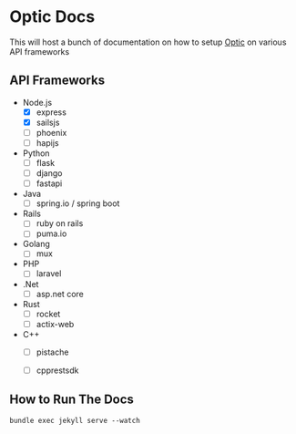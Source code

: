 # Optic Docs

This will host a bunch of documentation on how to setup [Optic](https://useoptic.com) on various API frameworks

## API Frameworks

- Node.js
	- [X] express
	- [X] sailsjs
	- [ ] phoenix
	- [ ] hapijs
- Python
	- [ ] flask
	- [ ] django
	- [ ] fastapi
- Java
	- [ ] spring.io / spring boot
- Rails
	- [ ] ruby on rails
	- [ ] puma.io
- Golang
	- [ ] mux
- PHP
	- [ ] laravel
- .Net
	- [ ] asp.net core
- Rust
	- [ ] rocket
	- [ ] actix-web
- C++
	- [ ] pistache
	- [ ] cpprestsdk


## How to Run The Docs

	bundle exec jekyll serve --watch
